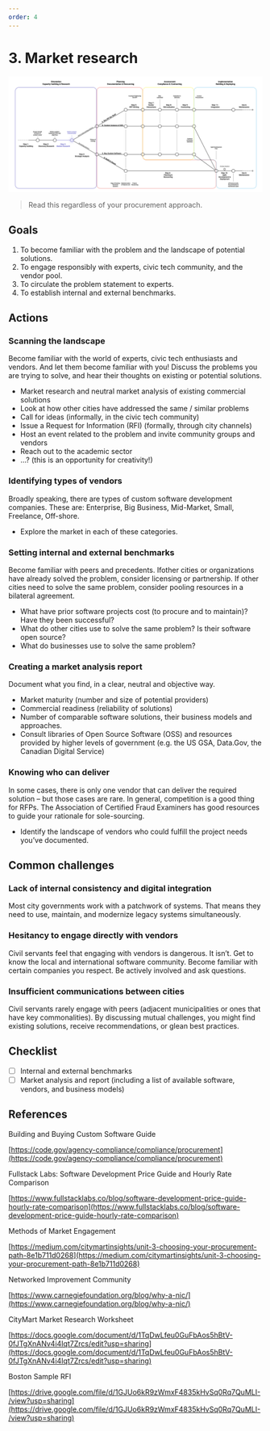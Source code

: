 ```yaml
---
order: 4
---
```


# 3. Market research

![Diagram showing who should read step 3](/../images/orientation-3.svg)

> Read this regardless of your procurement approach.

## Goals

1. To become familiar with the problem and the landscape of potential solutions.
2. To engage responsibly with experts, civic tech community, and the vendor pool.
3. To circulate the problem statement to experts.
4. To establish internal and external benchmarks.

## Actions

### Scanning the landscape

Become familiar with the world of experts, civic tech enthusiasts and vendors. And let them become familiar with you! Discuss the problems you are trying to solve, and hear their thoughts on existing or potential solutions.

* Market research and neutral market analysis of existing commercial solutions
* Look at how other cities have addressed the same / similar problems
* Call for ideas (informally, in the civic tech community)
* Issue a Request for Information (RFI) (formally, through city channels)
* Host an event related to the problem and invite community groups and vendors
* Reach out to the academic sector
* …?  (this is an opportunity for creativity!)

### Identifying types of vendors

Broadly speaking, there are types of custom software development companies. These are: Enterprise, Big Business, Mid-Market, Small, Freelance, Off-shore.

* Explore the market in each of these categories.

### Setting internal and external benchmarks

Become familiar with peers and precedents. Ifother cities or organizations have already solved the problem, consider licensing or partnership. If other cities need to solve the same problem, consider pooling resources in a bilateral agreement.

* What have prior software projects cost (to procure and to maintain)? Have they been successful?
* What do other cities use to solve the same problem? Is their software open source?
* What do businesses use to solve the same problem?

### Creating a market analysis report

Document what you find, in a clear, neutral and objective way.

* Market maturity (number and size of potential providers)
* Commercial readiness (reliability of solutions)
* Number of comparable software solutions, their business models and approaches.
* Consult libraries of Open Source Software (OSS) and resources provided by higher levels of government (e.g. the US GSA, Data.Gov, the Canadian Digital Service)

### Knowing who can deliver

In some cases, there is only one vendor that can deliver the required solution – but those cases are rare. In general, competition is a good thing for RFPs. The Association of Certified Fraud Examiners has good resources to guide your rationale for sole-sourcing.

* Identify the landscape of vendors who could fulfill the project needs you’ve documented.

## Common challenges

### Lack of internal consistency and digital integration

Most city governments work with a patchwork of systems. That means they need to use, maintain, and modernize legacy systems simultaneously.

### Hesitancy to engage directly with vendors

Civil servants feel that engaging with vendors is dangerous. It isn’t. Get to know the local and international software community. Become familiar with certain companies you respect. Be actively involved and ask questions.

### Insufficient communications between cities

Civil servants rarely engage with peers (adjacent municipalities or ones that have key commonalities). By discussing mutual challenges, you might find existing solutions, receive recommendations, or glean best practices.

## Checklist

* [ ] Internal and external benchmarks
* [ ] Market analysis and report (including a list of available software, vendors, and business models)

## References

Building and Buying Custom Software Guide

[https://code.gov/agency-compliance/compliance/procurement](https://code.gov/agency-compliance/compliance/procurement)

Fullstack Labs: Software Development Price Guide and Hourly Rate Comparison

[https://www.fullstacklabs.co/blog/software-development-price-guide-hourly-rate-comparison](https://www.fullstacklabs.co/blog/software-development-price-guide-hourly-rate-comparison)

Methods of Market Engagement

[https://medium.com/citymartinsights/unit-3-choosing-your-procurement-path-8e1b711d0268](https://medium.com/citymartinsights/unit-3-choosing-your-procurement-path-8e1b711d0268)

Networked Improvement Community

[https://www.carnegiefoundation.org/blog/why-a-nic/](https://www.carnegiefoundation.org/blog/why-a-nic/)

CityMart Market Research Worksheet

[https://docs.google.com/document/d/1TqDwLfeu0GuFbAos5hBtV-0fJTgXnANv4i4Iqt7Zrcs/edit?usp=sharing](https://docs.google.com/document/d/1TqDwLfeu0GuFbAos5hBtV-0fJTgXnANv4i4Iqt7Zrcs/edit?usp=sharing)

Boston Sample RFI

[https://drive.google.com/file/d/1GJUo6kR9zWmxF4835kHvSq0Rq7QuMLI-/view?usp=sharing](https://drive.google.com/file/d/1GJUo6kR9zWmxF4835kHvSq0Rq7QuMLI-/view?usp=sharing)
